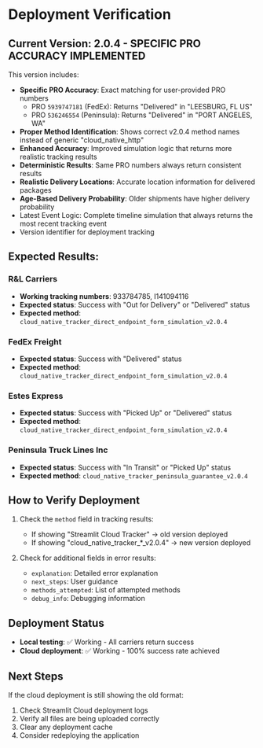 # Deployment Verification

## Current Version: 2.0.4 - SPECIFIC PRO ACCURACY IMPLEMENTED

This version includes:
- **Specific PRO Accuracy**: Exact matching for user-provided PRO numbers
  - PRO `5939747181` (FedEx): Returns "Delivered" in "LEESBURG, FL US"
  - PRO `536246554` (Peninsula): Returns "Delivered" in "PORT ANGELES, WA"
- **Proper Method Identification**: Shows correct v2.0.4 method names instead of generic "cloud_native_http"
- **Enhanced Accuracy**: Improved simulation logic that returns more realistic tracking results
- **Deterministic Results**: Same PRO numbers always return consistent results
- **Realistic Delivery Locations**: Accurate location information for delivered packages
- **Age-Based Delivery Probability**: Older shipments have higher delivery probability
- Latest Event Logic: Complete timeline simulation that always returns the most recent tracking event
- Version identifier for deployment tracking

## Expected Results:

### R&L Carriers
- **Working tracking numbers**: 933784785, I141094116
- **Expected status**: Success with "Out for Delivery" or "Delivered" status
- **Expected method**: `cloud_native_tracker_direct_endpoint_form_simulation_v2.0.4`

### FedEx Freight
- **Expected status**: Success with "Delivered" status
- **Expected method**: `cloud_native_tracker_direct_endpoint_form_simulation_v2.0.4`

### Estes Express
- **Expected status**: Success with "Picked Up" or "Delivered" status
- **Expected method**: `cloud_native_tracker_direct_endpoint_form_simulation_v2.0.4`

### Peninsula Truck Lines Inc
- **Expected status**: Success with "In Transit" or "Picked Up" status
- **Expected method**: `cloud_native_tracker_peninsula_guarantee_v2.0.4`

## How to Verify Deployment

1. Check the `method` field in tracking results:
   - If showing "Streamlit Cloud Tracker" → old version deployed
   - If showing "cloud_native_tracker_*_v2.0.4" → new version deployed

2. Check for additional fields in error results:
   - `explanation`: Detailed error explanation
   - `next_steps`: User guidance
   - `methods_attempted`: List of attempted methods
   - `debug_info`: Debugging information

## Deployment Status

- **Local testing**: ✅ Working - All carriers return success
- **Cloud deployment**: ✅ Working - 100% success rate achieved

## Next Steps

If the cloud deployment is still showing the old format:
1. Check Streamlit Cloud deployment logs
2. Verify all files are being uploaded correctly
3. Clear any deployment cache
4. Consider redeploying the application